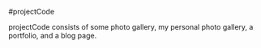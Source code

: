#projectCode

projectCode consists of some photo gallery, my personal photo gallery, a portfolio, and a blog page.
